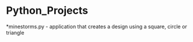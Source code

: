 # Python_Projects
*minestorms.py - application that creates a design using a square, circle or triangle
